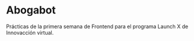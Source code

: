 # Abogabot

Prácticas de la primera semana de Frontend para el programa Launch X de Innovacción virtual.